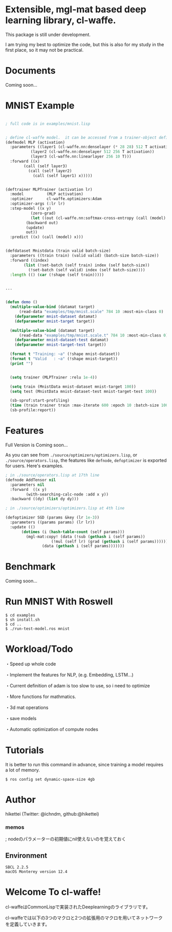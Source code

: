 
# Extensible, mgl-mat based deep learning library, cl-waffe.


This package is still under development.


I am trying my best to optimize the code, but this is also for my study in the first place, so it may not be practical.


# Documents

Coming soon...

# MNIST Example

```lisp

; full code is in examples/mnist.lisp


; define cl-waffe model.  it can be accessed from a trainer-object defined by deftrainer
(defmodel MLP (activation)
  :parameters ((layer1 (cl-waffe.nn:denselayer (* 28 28) 512 T activation))
	       (layer2 (cl-waffe.nn:denselayer 512 256 T activation))
	       (layer3 (cl-waffe.nn:linearlayer 256 10 T)))
  :forward ((x)
	    (call (self layer3)
		  (call (self layer2)
			(call (self layer1) x)))))


(deftrainer MLPTrainer (activation lr)
  :model          (MLP activation)
  :optimizer      cl-waffe.optimizers:Adam
  :optimizer-args (:lr lr)
  :step-model ((x y)
	       (zero-grad)
	       (let ((out (cl-waffe.nn:softmax-cross-entropy (call (model) x) y)))
		 (backward out)
		 (update)
		 out))
  :predict ((x) (call (model) x)))


(defdataset Mnistdata (train valid batch-size)
  :parameters ((train train) (valid valid) (batch-size batch-size))
  :forward ((index)
	    (list (!set-batch (self train) index (self batch-size))
		  (!set-batch (self valid) index (self batch-size))))
  :length (() (car (!shape (self train)))))


...


(defun demo ()
  (multiple-value-bind (datamat target)
      (read-data "examples/tmp/mnist.scale" 784 10 :most-min-class 0)
    (defparameter mnist-dataset datamat)
    (defparameter mnist-target target))

  (multiple-value-bind (datamat target)
      (read-data "examples/tmp/mnist.scale.t" 784 10 :most-min-class 0)
    (defparameter mnist-dataset-test datamat)
    (defparameter mnist-target-test target))

  (format t "Training: ~a" (!shape mnist-dataset))
  (format t "Valid   : ~a" (!shape mnist-target))
  (print "")


  (setq trainer (MLPTrainer :relu 1e-4))

  (setq train (MnistData mnist-dataset mnist-target 100))
  (setq test (MnistData mnist-dataset-test mnist-target-test 100))

  (sb-sprof:start-profiling)
  (time (train trainer train :max-iterate 600 :epoch 10 :batch-size 100 :valid-dataset test :verbose t :random t))
  (sb-profile:report))

```

# Features

Full Version is Coming soon...

As you can see from `./source/optimizers/optimizers.lisp`, or `./source/operators.lisp`,  the features like `defnode`, `defoptimizer` is exported for users.
Here's examples.

```lisp
; in ./source/operators.lisp at 17th line
(defnode AddTensor nil
  :parameters nil
  :forward  ((x y)
	     (with-searching-calc-node :add x y))
  :backward ((dy) (list dy dy)))

; in ./source/optimizers/optimizers.lisp at 4th line

(defoptimizer SGD (params &key (lr 1e-3))
  :parameters ((params params) (lr lr))
  :update (()
	   (dotimes (i (hash-table-count (self params)))
	     (mgl-mat:copy! (data (!sub (gethash i (self params))
					(!mul (self lr) (grad (gethash i (self params))))))
			    (data (gethash i (self params)))))))
```

# Benchmark

Coming soon...

# Run MNIST With Roswell

```
$ cd examples
$ sh install.sh
$ cd ..
$ ./run-test-model.ros mnist
```


# Workload/Todo

・Speed up whole code

・Implement the features for NLP, (e.g. Embedding, LSTM...)

・Current definition of adam is too slow to use, so i need to optimize

・More functions for mathmatics.

・3d mat operations

・save models

・Automatic optimization of compute nodes

# Tutorials

It is better to run this command in advance, since training a model requires a lot of memory.

```
$ ros config set dynamic-space-size 4gb
```

# Author

hikettei (Twitter: @ichndm, github:@hikettei)

### memos

; nodeのパラメーターの初期値にnil使えないのを覚えておく


## Environment

```
SBCL 2.2.5
macOS Monterey version 12.4
```


# Welcome To cl-waffe!

cl-waffeはCommonLispで実装されたDeeplearningのライブラリです。

cl-waffeでは以下の3つのマクロと2つの拡張用のマクロを用いてネットワークを定義していきます。
